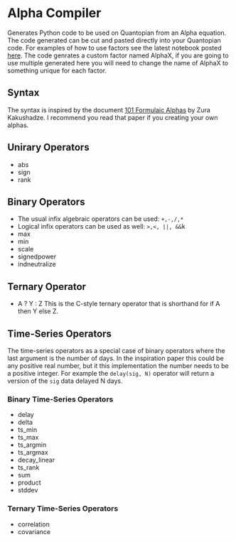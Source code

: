 # Alpha Compiler #
Generates Python code to be used on Quantopian from an Alpha equation.  
The code generated can be cut and pasted directly into your Quantopian
code.  For examples of how to use factors see the latest notebook posted [here](https://www.quantopian.com/posts/alpha-compiler#581939e7fb861562e4000246 "Alpha Complier Discussion on Quantopian").  The code genrates a custom factor named AlphaX, if you are going to use multiple generated here you will need to change the name of AlphaX to something unique for each factor.  

## Syntax ##
The syntax is inspired by the document [101 Formulaic Alphas](https://papers.ssrn.com/sol3/papers.cfm?abstract_id=2701346 "101 Alphas" ) by Zura Kakushadze.  I recommend you read that paper if you creating your own alphas.

## Unirary Operators ##

*   abs 
*   sign
*   rank

## Binary Operators ##

*   The usual infix algebraic operators can be used: `+,-,/,*`
*   Logical infix operators can be used as well: `>,<, ||, &&`k
*   max
*   min
*   scale
*   signedpower
*   indneutralize

## Ternary Operator ##

*  A ? Y : Z  This is the C-style ternary operator that is shorthand for if A then Y else Z.  

## Time-Series Operators ##
The time-series operators as a special case of binary operators where the last argument is the number of days.  In the inspiration paper this could be any positive real number, but it this implementation the number needs to be a positive integer.  For example the `delay(sig, N)` operator will return a version of the `sig` data delayed N days.  

### Binary Time-Series Operators ###

*   delay 
*   delta
*   ts_min
*   ts_max
*   ts_argmin
*   ts_argmax
*   decay_linear
*   ts_rank
*   sum
*   product
*   stddev


### Ternary Time-Series Operators ###
*   correlation
*   covariance
